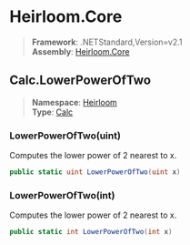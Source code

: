 # Heirloom.Core

> **Framework**: .NETStandard,Version=v2.1  
> **Assembly**: [Heirloom.Core][0]  

## Calc.LowerPowerOfTwo

> **Namespace**: [Heirloom][0]  
> **Type**: [Calc][1]  

### LowerPowerOfTwo(uint)

Computes the lower power of 2 nearest to x.

```cs
public static uint LowerPowerOfTwo(uint x)
```

### LowerPowerOfTwo(int)

Computes the lower power of 2 nearest to x.

```cs
public static int LowerPowerOfTwo(int x)
```

[0]: ../Heirloom.Core.md
[1]: Heirloom.Calc.md
